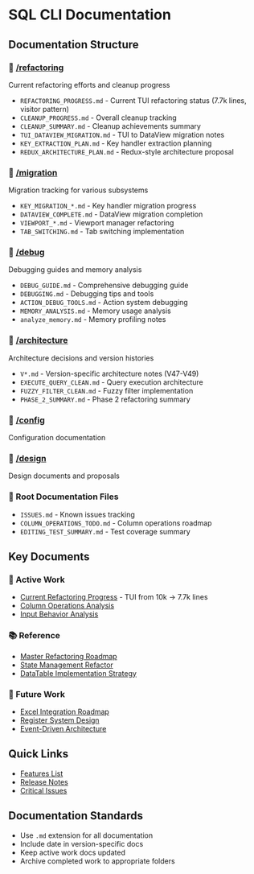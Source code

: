 # SQL CLI Documentation

## Documentation Structure

### 📁 [/refactoring](./refactoring/)
Current refactoring efforts and cleanup progress
- `REFACTORING_PROGRESS.md` - Current TUI refactoring status (7.7k lines, visitor pattern)
- `CLEANUP_PROGRESS.md` - Overall cleanup tracking
- `CLEANUP_SUMMARY.md` - Cleanup achievements summary
- `TUI_DATAVIEW_MIGRATION.md` - TUI to DataView migration notes
- `KEY_EXTRACTION_PLAN.md` - Key handler extraction planning
- `REDUX_ARCHITECTURE_PLAN.md` - Redux-style architecture proposal

### 📁 [/migration](./migration/)
Migration tracking for various subsystems
- `KEY_MIGRATION_*.md` - Key handler migration progress
- `DATAVIEW_COMPLETE.md` - DataView migration completion
- `VIEWPORT_*.md` - Viewport manager refactoring
- `TAB_SWITCHING.md` - Tab switching implementation

### 📁 [/debug](./debug/)
Debugging guides and memory analysis
- `DEBUG_GUIDE.md` - Comprehensive debugging guide
- `DEBUGGING.md` - Debugging tips and tools
- `ACTION_DEBUG_TOOLS.md` - Action system debugging
- `MEMORY_ANALYSIS.md` - Memory usage analysis
- `analyze_memory.md` - Memory profiling notes

### 📁 [/architecture](./architecture/)
Architecture decisions and version histories
- `V*.md` - Version-specific architecture notes (V47-V49)
- `EXECUTE_QUERY_CLEAN.md` - Query execution architecture
- `FUZZY_FILTER_CLEAN.md` - Fuzzy filter implementation
- `PHASE_2_SUMMARY.md` - Phase 2 refactoring summary

### 📁 [/config](./config/)
Configuration documentation

### 📁 [/design](./design/)
Design documents and proposals

### 📄 Root Documentation Files
- `ISSUES.md` - Known issues tracking
- `COLUMN_OPERATIONS_TODO.md` - Column operations roadmap
- `EDITING_TEST_SUMMARY.md` - Test coverage summary

## Key Documents

### 🚀 Active Work
- [Current Refactoring Progress](./refactoring/REFACTORING_PROGRESS.md) - TUI from 10k → 7.7k lines
- [Column Operations Analysis](./COLUMN_OPERATIONS_ANALYSIS.md)
- [Input Behavior Analysis](./INPUT_BEHAVIOR_ANALYSIS.md)

### 📚 Reference
- [Master Refactoring Roadmap](./MASTER_REFACTORING_ROADMAP.md)
- [State Management Refactor](./STATE_MANAGEMENT_REFACTOR.md)
- [DataTable Implementation Strategy](./DATATABLE_IMPLEMENTATION_STRATEGY.md)

### 🎯 Future Work
- [Excel Integration Roadmap](./EXCEL_INTEGRATION_ROADMAP.md)
- [Register System Design](./REGISTER_SYSTEM_DESIGN.md)
- [Event-Driven Architecture](./event-driven-architecture.md)

## Quick Links
- [Features List](./FEATURES.md)
- [Release Notes](./RELEASE_NOTES.md)
- [Critical Issues](./CRITICAL_ISSUES.md)

## Documentation Standards
- Use `.md` extension for all documentation
- Include date in version-specific docs
- Keep active work docs updated
- Archive completed work to appropriate folders